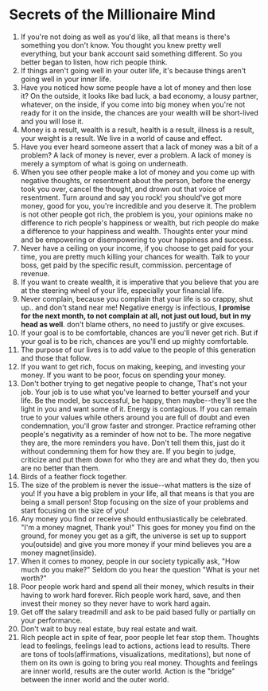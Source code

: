 # Secrets of the Millionaire Mind

1. If you're not doing as well as you'd like, all that means is there's something you don't know. You thought you knew pretty well everything, but your bank account said something different. So you better began to listen, how rich people think.
2. If things aren't going well in your outer life, it's because things aren't going well in your inner life. 
3. Have you noticed how some people have a lot of money and then lose it? On the outside, it looks like bad luck, a bad economy, a lousy partner, whatever, on the inside, if you come into big money when you're not ready for it on the inside, the chances are your wealth will be short-lived and you will lose it.
4. Money is a result, wealth is a result, health is a result, illness is a result, your weight is a result. We live in a world of cause and effect. 
5. Have you ever heard someone assert that a lack of money was a bit of a problem? A lack of money is never, ever a problem. A lack of money is merely a symptom of what is going on underneath.  
6. When you see other people make a lot of money and you come up with negative thoughts, or resentment about the person, before the energy took you over, cancel the thought, and drown out that voice of resentment. Turn around and say you rock! you should've got more money, good for you, you're incredible and you deserve it. The problem is not other people got rich, the problem is you, your opinions make no difference to rich people's happiness or wealth, but rich people do make a difference to your happiness and wealth. Thoughts enter your mind and be empowering or disempowering to your happiness and success. 
7. Never have a ceiling on your income, if you choose to get paid for your time, you are pretty much killing your chances for wealth. Talk to your boss, get paid by the specific result, commission. percentage of revenue. 
8. If you want to create wealth, it is imperative that you believe that you are at the steering wheel of your life, especially your financial life. 
9. Never complain, because you complain that your life is so crappy, shut up.. and don't stand near me! Negative energy is infectious, **I promise for the next month, to not complain at all, not just out loud, but in my head as well**. don't blame others, no need to justify or give excuses. 
10. If your goal is to be comfortable, chances are you'll never get rich. But if your goal is to be rich, chances are you'll end up mighty comfortable.
11. The purpose of our lives is to add value to the people of this generation and those that follow.
12. If you want to get rich, focus on making, keeping, and investing your money. If you want to be poor, focus on spending your money.
13. Don't bother trying to get negative people to change, That's not your job. Your job is to use what you've learned to better yourself and your life. Be the model, be successful, be happy, then maybe--they'll see the light in you and want some of it. Energy is contagious. If you can remain true to your values while others around you are full of doubt and even condemnation, you'll grow faster and stronger. Practice reframing other people's negativity as a reminder of how not to be. The more negative they are, the more reminders you have. Don't tell them this, just do it without condemning them for how they are. If you begin to judge, criticize and put them down for who they are and what they do, then you are no better than them.
14. Birds of a feather flock together.
15. The size of the problem is never the issue--what matters is the size of you! If you have a big problem in your life, all that means is that you are being a small person! Stop focusing on the size of your problems and start focusing on the size of you!
16. Any money you find or receive should enthusiastically be celebrated. "I'm a money magnet, Thank you!" This goes for money you find on the ground, for money you get as a gift, the universe is set up to support you(outside) and give you more money if your mind believes you are a money magnet(inside).
17. When it comes to money, people in our society typically ask, "How much do you make?" Seldom do you hear the question "What is your net worth?"
18. Poor people work hard and spend all their money, which results in their having to work hard forever. Rich people work hard, save, and then invest their money so they never have to work hard again.
19. Get off the salary treadmill and ask to be paid based fully or partially on your performance.
20. Don't wait to buy real estate, buy real estate and wait.
21. Rich people act in spite of fear, poor people let fear stop them. Thoughts lead to feelings, feelings lead to actions, actions lead to results. There are tons of tools(affirmations, visualizations, meditations), but none of them on its own is going to bring you real money. Thoughts and feelings are inner world, results are the outer world. Action is the "bridge" between the inner world and the outer world. 
